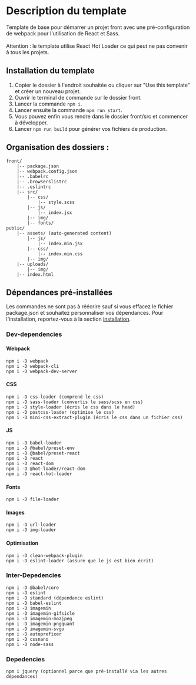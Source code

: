 # Description du template

Template de base pour démarrer un projet front avec une pré-configuration de webpack pour l'utilisation de React et Sass.
<br>
<br>Attention : le template utilise React Hot Loader ce qui peut ne pas convenir à tous les projets.

## Installation du template

1. Copier le dossier à l'endroit souhaitée ou cliquer sur "Use this template" et créer un nouveau projet.
2. Ouvrir le terminal de commande sur le dossier front.
3. Lancer la commande `npm i`.
4. Lancer ensuite la commande `npm run start`.
5. Vous pouvez enfin vous rendre dans le dossier front/src et commencer à développer.
6. Lancer `npm run build` pour générer vos fichiers de production.

## Organisation des dossiers :

    front/
        |-- package.json
        |-- webpack.config.json
        |-- .babelrc
        |-- .browserslistrc
        |-- .eslintrc
        |-- src/
            |-- css/
                |-- style.scss
            |-- js/
                |-- index.jsx
            |-- img/
            |-- fonts/
    public/
        |-- assets/ (auto-generated content)
            |-- js/
                |-- index.min.jsx
            |-- css/
                |-- index.min.css
            |-- img/
        |-- uploads/
            |-- img/
        |-- index.html


## Dépendances pré-installées

Les commandes ne sont pas à réécrire sauf si vous effacez le fichier package.json et souhaitez personnaliser vos dépendances. Pour l'installation, reportez-vous à la section [installation](https://github.com/tasmim-concept/front-project/blob/add-structure/README.md#installation-du-template).

### Dev-dependencies

#### Webpack
    npm i -D webpack
    npm i -D webpack-cli
    npm i -D webpack-dev-server

#### CSS
    npm i -D css-loader (comprend le css)
    npm i -D sass-loader (convertis le sass/scss en css)
    npm i -D style-loader (écris le css dans le head)
    npm i -D postcss-loader (optimise le css)
    npm i -D mini-css-extract-plugin (écris le css dans un fichier css)

#### JS
    npm i -D babel-loader
    npm i -D @babel/preset-env
    npm i -D @babel/preset-react
    npm i -D react
    npm i -D react-dom
    npm i -D @hot-loader/react-dom
    npm i -D react-hot-loader

#### Fonts
    npm i -D file-loader

#### Images
    npm i -D url-loader
    npm i -D img-loader

#### Optimisation
    npm i -D clean-webpack-plugin
    npm i -D eslint-loader (assure que le js est bien écrit)

### Inter-Depedencies

    npm i -D @babel/core
    npm i -D eslint
    npm i -D standard (dépendance eslint)
    npm i -D babel-eslint
    npm i -D imagemin
    npm i -D imagemin-gifsicle
    npm i -D imagemin-mozjpeg
    npm i -D imagemin-pngquant
    npm i -D imagemin-svgo
    npm i -D autoprefixer
    npm i -D cssnano
    npm i -D node-sass

### Depedencies

    npm i jquery (optionnel parce que pré-installé via les autres dépendances)
